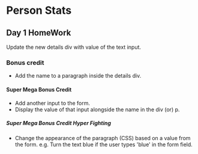 # Person Stats

## Day 1 HomeWork

Update the new details div with value of the text input. 

### Bonus credit

* Add the name to a paragraph inside the details div.

#### Super Mega Bonus Credit

* Add another input to the form. 
* Display the value of that input alongside the name in the div (or) p. 

##### Super Mega Bonus Credit Hyper Fighting

* Change the appearance of the paragraph (CSS) based on a value from the form. e.g. Turn the text blue if the user types 'blue' in the form field.